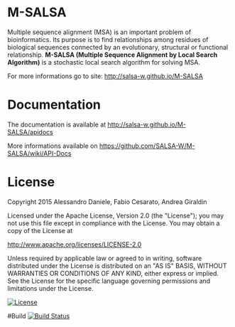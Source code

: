 # M-SALSA
Multiple sequence alignment (MSA) is an important problem of bioinformatics.
Its purpose is to find relationships among residues of biological sequences connected by an evolutionary, structural or functional relationship. 
**M-SALSA (Multiple Sequence Alignment by Local Search Algorithm)** is a stochastic local search algorithm for solving MSA.

For more informations go to site: http://salsa-w.github.io/M-SALSA 

# Documentation
The documentation is available at http://salsa-w.github.io/M-SALSA/apidocs

More informations available on https://github.com/SALSA-W/M-SALSA/wiki/API-Docs

# License
Copyright 2015 Alessandro Daniele, Fabio Cesarato, Andrea Giraldin

Licensed under the Apache License, Version 2.0 (the "License");
you may not use this file except in compliance with the License.
You may obtain a copy of the License at

   http://www.apache.org/licenses/LICENSE-2.0

Unless required by applicable law or agreed to in writing, software
distributed under the License is distributed on an "AS IS" BASIS,
WITHOUT WARRANTIES OR CONDITIONS OF ANY KIND, either express or implied.
See the License for the specific language governing permissions and
limitations under the License.

[![License](http://img.shields.io/badge/license-APACHE2-blue.svg)](LICENSE)

#Build
[![Build Status](https://travis-ci.org/SALSA-W/M-SALSA.svg?branch=master)](https://travis-ci.org/SALSA-W/M-SALSA)
